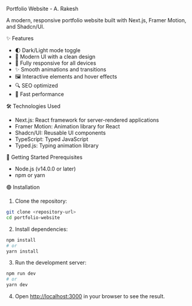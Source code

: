 Portfolio Website - A. Rakesh

A modern, responsive portfolio website built with Next.js, Framer Motion, and Shadcn/UI.

✨ Features
- 🌓 Dark/Light mode toggle
- 🎨 Modern UI with a clean design
- 📱 Fully responsive for all devices
- ✨ Smooth animations and transitions
- 🖼️ Interactive elements and hover effects
- 🔍 SEO optimized
- 🚀 Fast performance

🛠️ Technologies Used
- Next.js: React framework for server-rendered applications
- Framer Motion: Animation library for React
- Shadcn/UI: Reusable UI components
- TypeScript: Typed JavaScript
- Typed.js: Typing animation library

🚀 Getting Started
Prerequisites
- Node.js (v14.0.0 or later)
- npm or yarn

🟢 Installation
1. Clone the repository:
```bash
git clone <repository-url>
cd portfolio-website
```

2. Install dependencies:
```bash
npm install
# or
yarn install
```

3. Run the development server:
```bash
npm run dev
# or
yarn dev
```

4. Open [http://localhost:3000](http://localhost:3000) in your browser to see the result.


